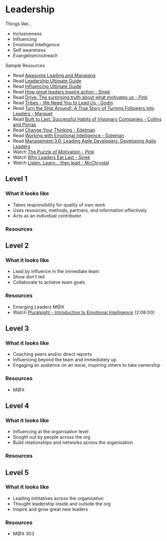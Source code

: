 # Leadership

Things like..
- Inclusiveness
- Influencing
- Emotional Intelligence
- Self awareness
- Evangelism/outreach

Sample Resources

- Read [Awesome Leading and Managing](https://github.com/LappleApple/awesome-leading-and-managing)
- Read [Leadership Ultimate Guide](https://www.makingbusinessmatter.co.uk/blog/leadership-skills-ultimate-guide/)
- Read [Influencing Ultimate Guide](https://www.makingbusinessmatter.co.uk/influencing-skills-ultimate-guide/)
- Read [How great leaders inspire action - Sinek](https://www.ted.com/talks/simon_sinek_how_great_leaders_inspire_action)
- Read [Drive: The surprising truth about what motivates us - Pink](https://www.amazon.com/Drive-Surprising-Truth-About-Motivates/dp/1594484805)
- Read [Tribes - We Need You to Lead Us - Godin](https://www.amazon.com/By-Seth-Godin-Tribes/dp/B00N4FWY66)
- Read [Turn the Ship Around!: A True Story of Turning Followers into Leaders - Marquet](https://www.amazon.com/Turn-Ship-Around-Turning-Followers/dp/1591846404)
- Read [Built to Last: Successful Habits of Visionary Companies - Collins and Porras](https://www.amazon.com/Built-Last-Successful-Visionary-Essentials/dp/0060516402)
- Read [Change Your Thinking - Edelman](https://www.amazon.com/Change-Your-Thinking-Overcome-Depression/dp/1600940528/)
- Read [Working with Emotional Intelligence - Goleman](https://www.amazon.com/Working-Emotional-Intelligence-Daniel-Goleman/dp/0553378589)
- Read [Management 3.0: Leading Agile Developers, Developing Agile Leaders](https://www.amazon.com/Management-3-0-Developers-Developing-Addison-Wesley/dp/0321712471)
- Watch [The Puzzle of Motivation - Pink](http://www.ted.com/talks/dan_pink_on_motivation?language=en)
- Watch [Why Leaders Eat Last - Sinek](https://vimeo.com/79899786)
- Watch [Listen, Learn... then lead - McChrystal](https://www.ted.com/talks/stanley_mcchrystal)

## Level 1

### What it looks like
- Takes responsibility for quality of own work
- Uses resources, methods, partners, and information effectively
- Acts as an individual contributor

### Resources

## Level 2

### What it looks like
- Lead by influence in the immediate team
- Show don't tell
- Collaborate to achieve team goals

### Resources
- Emerging Leaders M@X
- Watch [Pluralsight - Introduction to Emotional Intelligence](https://app.pluralsight.com/library/courses/emotional-intelligence-introduction/table-of-contents) [2:08:00]

## Level 3

### What it looks like
- Coaching peers and/or direct reports
- Influencing beyond the team and immediately up
- Engaging an audience on an issue, inspiring others to take ownership

### Resources
- M@X

## Level 4

### What it looks like
- Influencing at the organisation level
- Sought out by people across the org
- Build relationships and networks across the organisation

### Resources

## Level 5

### What it looks like
- Leading inititatives across the organisation
- Thought leadership inside and outside the org
- Inspire and grow great new leaders

### Resources
- M@X 303
